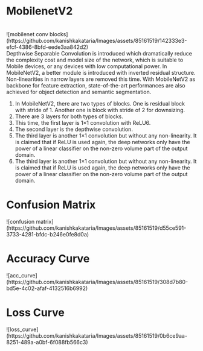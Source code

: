 <h1>MobilenetV2</h1>
<br>
![mobilenet conv blocks](https://github.com/kanishkakataria/Images/assets/85161519/142333e3-efcf-4386-8bfd-eede3aa842d2)<br>
Depthwise Separable Convolution is introduced which dramatically reduce the complexity cost and model size of the network, which is suitable to Mobile devices, or any devices with low computational power. In MobileNetV2, a better module is introduced with inverted residual structure. Non-linearities in narrow layers are removed this time. With MobileNetV2 as backbone for feature extraction, state-of-the-art performances are also achieved for object detection and semantic segmentation. 

<br>
<ol>
<li>In MobileNetV2, there are two types of blocks. One is residual block with stride of 1. Another one is block with stride of 2 for downsizing.</li>
<li>There are 3 layers for both types of blocks.</li>
<li>This time, the first layer is 1×1 convolution with ReLU6.</li>
<li>The second layer is the depthwise convolution.</li>
<li>The third layer is another 1×1 convolution but without any non-linearity. It is claimed that if ReLU is used again, the deep networks only have the power of a linear classifier on the non-zero volume part of the output domain.</li>
<li>The third layer is another 1×1 convolution but without any non-linearity. It is claimed that if ReLU is used again, the deep networks only have the power of a linear classifier on the non-zero volume part of the output domain.</li>
</ol>

<h1>Confusion Matrix</h1>
![confusion matrix](https://github.com/kanishkakataria/Images/assets/85161519/d55ce591-3733-4281-bfdc-b246e0fe8d0a)<br>
<h1>Accuracy Curve</h1>
![acc_curve](https://github.com/kanishkakataria/Images/assets/85161519/308d7b80-bd5e-4c02-afaf-4132516b6992)<br>
<h1>Loss Curve</h1>
![loss_curve](https://github.com/kanishkakataria/Images/assets/85161519/0b6ce9aa-8251-489a-a0bf-6f088fb566c3)
